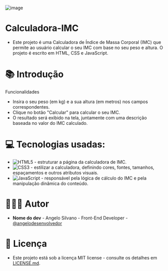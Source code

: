 ![image](https://github.com/angelodesenvolvedor/Calculadora-IMC/assets/98216100/89123b27-977f-45e2-b989-d63fc8f8a5eb)


# Calculadora-IMC
 * Este projeto é uma Calculadora de Índice de Massa Corporal (IMC) que permite ao usuário calcular o seu IMC com base no seu peso e altura. O projeto é escrito em HTML, CSS e JavaScript.
   
# 📚 Introdução
   Funcionalidades
*  Insira o seu peso (em kg) e a sua altura (em metros) nos campos correspondentes.
*  Clique no botão "Calcular" para calcular o seu IMC.
*  O resultado será exibido na tela, juntamente com uma descrição baseada no valor do IMC calculado.
     
# 💻 Tecnologias usadas:

* ![HTML5](https://img.shields.io/badge/html5-%23E34F26.svg?style=for-the-badge&logo=html5&logoColor=white) -  estruturar a página da calculadora de IMC.
* ![CSS3](https://img.shields.io/badge/css3-%231572B6.svg?style=for-the-badge&logo=css3&logoColor=white) -  estilizar a calculadora, definindo cores, fontes, tamanhos, espaçamentos e outros atributos visuais.
* ![JavaScript](https://img.shields.io/badge/javascript-%23323330.svg?style=for-the-badge&logo=javascript&logoColor=%23F7DF1E) - responsável pela lógica de cálculo do IMC e pela manipulação dinâmica do conteúdo.

# 🧑🏽‍💻 Autor
* **Nome do dev** - Angelo Silvano - Front-End Developer - [@angelodesenvolvedor](https://github.com/angelodesenvolvedor)

# 📄 Licença
* Este projeto está sob a licença MIT license - consulte os detalhes em [LICENSE.md](https://github.com/angelodesenvolvedor/Calculadora-IMC?tab=MIT-1-ov-file).     

